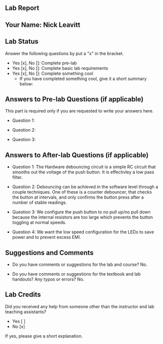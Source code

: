 ##  Lab Report ##

Your Name: Nick Leavitt
-----------


Lab Status
-------
Answer the following questions by put a "x" in the bracket.
- Yes [x], No []: Complete pre-lab
- Yes [x], No []: Complete basic lab requirements
- Yes [x], No []: Complete something cool
  - If you have completed something cool, give it a short summary below: 


Answers to Pre-lab Questions (if applicable)
-------
This part is required only if you are requested to write your answers here. 

* Question 1:


* Question 2:


* Question 3:


Answers to After-lab Questions (if applicable)
-------

* Question 1:
  The Hardware debouncing circuit is a simple RC circuit that smooths out the voltage of the push button. It is effectivley a low pass filter.

* Question 2:
  Debouncing can be achieved in the software level through a couple techniques. One of these is a counter debouncer, that checks the button at intervals, and only confirms the button press after a number of stable readings.

* Question 3:
  We configure the push button to no pull up/no pull down because the internal resistors are too large which prevents the button toggling at normal speeds.

* Question 4:
  We want the low speed configuration for the LEDs to save power and to prevent excess EMI.

Suggestions and Comments
-------

* Do you have comments or suggestions for the lab and course?
  No.

* Do you have comments or suggestions for the textbook and lab handouts? Any typos or errors?
  No.


Lab Credits
-------
Did you received any help from someone other than the instructor and lab teaching assistants?
- Yes [ ]
- No [x]

If yes, please give a short explanation.

